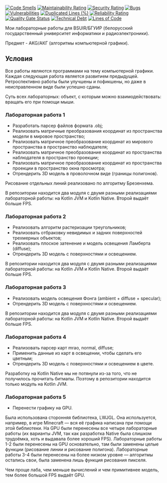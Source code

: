 [![Code Smells][code_smells_badge]][code_smells_link]
[![Maintainability Rating][maintainability_rating_badge]][maintainability_rating_link]
[![Security Rating][security_rating_badge]][security_rating_link]
[![Bugs][bugs_badge]][bugs_link]
[![Vulnerabilities][vulnerabilities_badge]][vulnerabilities_link]
[![Duplicated Lines (%)][duplicated_lines_density_badge]][duplicated_lines_density_link]
[![Reliability Rating][reliability_rating_badge]][reliability_rating_link]
[![Quality Gate Status][quality_gate_status_badge]][quality_gate_status_link]
[![Technical Debt][technical_debt_badge]][technical_debt_link]
[![Lines of Code][lines_of_code_badge]][lines_of_code_link]

Мои лабораторные работы для BSUIR/БГУИР (белорусский государственный университет информатики и радиоэлектроники).

Предмет - AKG/АКГ (алгоритмы компьютерной графики).

## Условия

Все работы являются программами на тему компьютерной графики. Каждая следующая работа является развитием предыдущей.
Ретроспективно работы были улучшены и пофикшены, но даже в неисправленном виде были успешно сданы.

Суть всех лабораторных: объект, с которым можно взаимодействовать: вращать его при помощи мыши.

### Лабораторная работа 1

* Разработать парсер файлов формата .obj;
* Реализовать матричные преобразования координат из пространства модели в мировое пространство;
* Реализовать матричное преобразование координат из мирового пространства в пространство наблюдателя;
* Реализовать матричное преобразование координат из пространства наблюдателя в пространство проекции;
* Реализовать матричное преобразование координат из пространства проекции в пространство окна просмотра;
* Отрендерить 3D модель в проволочном виде (границы полигонов).

Рисование отдельных линий реализовано по алгоритму Брезенхема.

В репозитории находится два модуля с двумя разными реализациями лабораторной работы: на Kotlin JVM и Kotlin Native.
Второй выдаёт больше FPS.

### Лабораторная работа 2

* Реализовать алгоритм растеризации треугольников;
* Реализовать отбраковку невидимых и задних поверхностей трехмерных объектов;
* Реализовать плоское затенение и модель освещения Ламберта (diffuse);
* Отрендерить 3D модель с поверхностями и освещением.

В репозитории находится два модуля с двумя разными реализациями лабораторной работы: на Kotlin JVM и Kotlin Native.
Второй выдаёт больше FPS.

### Лабораторная работа 3

* Реализовать модель освещения Фонга (ambient + diffuse + specular);
* Отрендерить 3D модель с поверхностями и освещением.

В репозитории находится два модуля с двумя разными реализациями лабораторной работы: на Kotlin JVM и Kotlin Native.
Второй выдаёт больше FPS.

### Лабораторная работа 4

* Реализовать парсер карт mrao, normal, diffuse;
* Применить данные из карт в освещении, чтобы сделать его цветным;
* Отрендерить 3D модель с поверхностями и освещением в цвете.

Разработку на Kotlin Native мы не потянули из-за того, что не получилось прочитать битмапы. Поэтому в репозитории
находится только модуль на Kotlin JVM.

### Лабораторная работа 5

* Перенести графику на GPU.

Была использована сторонняя библиотека, LWJGL. Она используется, например, в игре Minecraft — вся её графика написана
при помощи этой библиотеки. На GPU были перенесены все четыре лабораторные работы (их варианты JVM, так как разработка
Native была слишком трудоёмка, хоть и выдавала более хороший FPS). Лабораторные работы 1-2 были перенесены на GPU
основательно, там были заменены целые функции (рисование линии и рисование полигона). Лабораторные работы 3-4 были
перенесены на более низком уровне — алгоритмы остались свои, была заменена лишь функция рисования пикселя.

Чем проще лаба, чем меньше вычислений и чем примитивнее модель, тем более большой FPS выдаёт GPU.

<!----------------------------------------------------------------------------->

[code_smells_badge]: https://sonarcloud.io/api/project_badges/measure?project=Hummel009_Computer-Graphics-Algorithms&metric=code_smells

[code_smells_link]: https://sonarcloud.io/summary/overall?id=Hummel009_Computer-Graphics-Algorithms

[maintainability_rating_badge]: https://sonarcloud.io/api/project_badges/measure?project=Hummel009_Computer-Graphics-Algorithms&metric=sqale_rating

[maintainability_rating_link]: https://sonarcloud.io/summary/overall?id=Hummel009_Computer-Graphics-Algorithms

[security_rating_badge]: https://sonarcloud.io/api/project_badges/measure?project=Hummel009_Computer-Graphics-Algorithms&metric=security_rating

[security_rating_link]: https://sonarcloud.io/summary/overall?id=Hummel009_Computer-Graphics-Algorithms

[bugs_badge]: https://sonarcloud.io/api/project_badges/measure?project=Hummel009_Computer-Graphics-Algorithms&metric=bugs

[bugs_link]: https://sonarcloud.io/summary/overall?id=Hummel009_Computer-Graphics-Algorithms

[vulnerabilities_badge]: https://sonarcloud.io/api/project_badges/measure?project=Hummel009_Computer-Graphics-Algorithms&metric=vulnerabilities

[vulnerabilities_link]: https://sonarcloud.io/summary/overall?id=Hummel009_Computer-Graphics-Algorithms

[duplicated_lines_density_badge]: https://sonarcloud.io/api/project_badges/measure?project=Hummel009_Computer-Graphics-Algorithms&metric=duplicated_lines_density

[duplicated_lines_density_link]: https://sonarcloud.io/summary/overall?id=Hummel009_Computer-Graphics-Algorithms

[reliability_rating_badge]: https://sonarcloud.io/api/project_badges/measure?project=Hummel009_Computer-Graphics-Algorithms&metric=reliability_rating

[reliability_rating_link]: https://sonarcloud.io/summary/overall?id=Hummel009_Computer-Graphics-Algorithms

[quality_gate_status_badge]: https://sonarcloud.io/api/project_badges/measure?project=Hummel009_Computer-Graphics-Algorithms&metric=alert_status

[quality_gate_status_link]: https://sonarcloud.io/summary/overall?id=Hummel009_Computer-Graphics-Algorithms

[technical_debt_badge]: https://sonarcloud.io/api/project_badges/measure?project=Hummel009_Computer-Graphics-Algorithms&metric=sqale_index

[technical_debt_link]: https://sonarcloud.io/summary/overall?id=Hummel009_Computer-Graphics-Algorithms

[lines_of_code_badge]: https://sonarcloud.io/api/project_badges/measure?project=Hummel009_Computer-Graphics-Algorithms&metric=ncloc

[lines_of_code_link]: https://sonarcloud.io/summary/overall?id=Hummel009_Computer-Graphics-Algorithms
